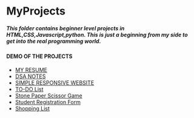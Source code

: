 <h1>MyProjects</h1>

<h5>This folder contains beginner level projects in HTML,CSS,Javascript,python.
This is just a beginning from my side to get into the real programming world.</h5>

<h4>DEMO OF THE PROJECTS</h4>
<ul>
    <li> <a href="https://thrishikshetty.github.io/Resume/">MY RESUME</a> </li>
  <li> <a href="https://thrishikshetty.github.io/-DSA-Project-noteswebiste-/"> DSA NOTES </a> </li>

  <li> <a href="https://thrishikshetty.github.io/Food-ordering-website/"> SIMPLE RESPONSIVE WEBSITE</a> </li>

  <li> <a href="https://thrishikshetty.github.io/To_Do_List/"> TO-DO List</a> </li>

   <li> <a href="https://thrishikshetty.github.io/Stone_Paper_Scissor/">Stone Paper Scissor Game</a> </li>
   <li> <a href="https://thrishikshetty.github.io/Registration_Form/">Student Registration Form</a> </li>
   <li> <a href=" https://thrishikshetty.github.io/ShopingList/">Shopping List</a> </li>
  
</ul>
